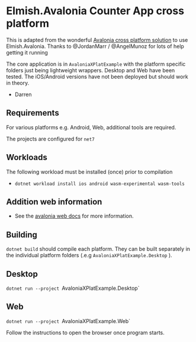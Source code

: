 # Elmish.Avalonia Counter App cross platform

This is adapted from the wonderful [Avalonia cross platform solution](https://docs.avaloniaui.net/tutorials/developing-for-mobile/create-a-cross-platform-solution) to use Elmish.Avalonia.  Thanks to @JordanMarr / @AngelMunoz for lots of help getting it running 

The core application is in `AvaloniaXPlatExample` with the platform specific folders just being lightweight wrappers.  Desktop and Web have been tested.  The iOS/Android versions have not been deployed but should work in theory.

- Darren

## Requirements 

For various platforms e.g. Android,  Web, additional tools are required.

The projects are configured for `net7`

## Workloads
The following workload must be installed (once) prior to compilation

- `dotnet workload install ios android wasm-experimental wasm-tools`

## Addition web information 
- See the [avalonia web docs](https://docs.avaloniaui.net/tutorials/running-in-the-browser) for more information.

## Building

`dotnet build` should compile each platform.  They can be built separately in the individual platform folders (.e.g `AvaloniaXPlatExample.Desktop` ).  

## Desktop

`dotnet run --project `AvaloniaXPlatExample.Desktop`

## Web

`dotnet run --project `AvaloniaXPlatExample.Web`

Follow the instructions to open the browser once program starts.
